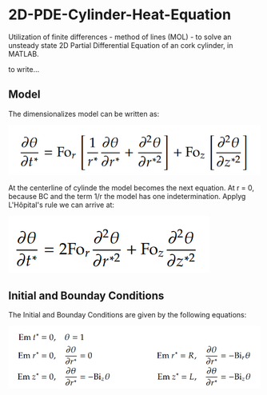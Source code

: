 # 2D-PDE-Cylinder-Heat-Equation
Utilization of finite differences - method of lines (MOL) - to solve an unsteady state 2D Partial Differential Equation of an cork cylinder, in MATLAB.

to write...

## Model

The dimensionalizes model can be written as:

![Dimensionalizes model.](/images/dimensionalized_model.png)

At the centerline of cylinde the model becomes the next equation. At r = 0, because BC and the term 1/r the model has one indetermination. Applyg L'Hôpital's rule we can arrive at:

![dimensionalized_model_at_center.png](/images/dimensionalized_model_at_center.png)


## Initial and Bounday Conditions

The Initial and Bounday Conditions are given by the following equations:

![dimensionalized_model_BC.png](/images/dimensionalized_model_BC.png)
